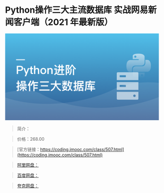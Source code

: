 # Python操作三大主流数据库 实战网易新闻客户端（2021 年最新版）

![img](../../assets/609e0f92098f624a05400304.png)

> 简介：

> 价格：268.00

> [官方链接：https://coding.imooc.com/class/507.html](https://coding.imooc.com/class/507.html)

> [阿里网盘：]()

> [百度网盘：]()

> [夸克网盘：]()
